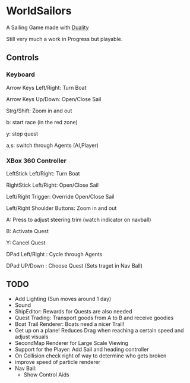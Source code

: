 # WorldSailors
A Sailing Game made with [Duality](https://duality.adamslair.net/)

Still very much a work in Progress but playable.

## Controls
### Keyboard
Arrow Keys Left/Right: Turn Boat

Arrow Keys Up/Down: Open/Close Sail

Strg/Shift: Zoom in and out

b: start race (in the red zone)

y: stop quest 

a,s: switch through Agents (AI,Player)

### XBox 360 Controller
LeftStick Left/Right: Turn Boat

RightStick Left/Right: Open/Close Sail

Left/Right Trigger: Override Open/Close Sail

Left/Right Shoulder Buttons: Zoom in and out

A: Press to adjust steering trim (watch indicator on navball)

B: Activate Quest

Y: Cancel Quest

DPad Left/Right : Cycle through Agents

DPad UP/Down : Choose Quest (Sets traget in Nav Ball)

## TODO
- Add Lighting (Sun moves around 1 day)
- Sound
- ShipEditor: Rewards for Quests are also needed
- Quest Trading: Transport goods from A to B and receive goodies
- Boat Trail Renderer: Boats need a nicer Trail!
- Get up on a plane! Reduces Drag when reaching a certain speed and adjust visuals
- SecondMap Renderer for Large Scale Viewing
- Support for the Player: Add Sail and heading controller
- On Collision check right of way to determine who gets broken
- improve speed of particle renderer
- Nav Ball:
	- Show Control Aids





